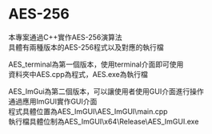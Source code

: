 # AES-256

本專案通過C++實作AES-256演算法  
具體有兩種版本的AES-256程式以及對應的執行檔  

AES_terminal為第一個版本，使用terminal介面即可使用  
資料夾中AES.cpp為程式，AES.exe為執行檔  

AES_ImGui為第二個版本，可以讓使用者使用GUI介面進行操作  
通過應用ImGUI實作GUI介面  
程式具體位置為AES_ImGUI\AES_ImGUI\main.cpp  
執行檔具體位制為AES_ImGUI\x64\Release\AES_ImGUI.exe  
